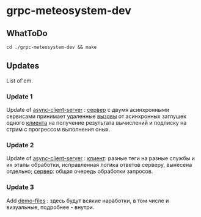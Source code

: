 # grpc-meteosystem-dev

## WhatToDo
    cd ./grpc-meteosystem-dev && make

## Updates

List of'em.

### Update 1

Update of [async-client-server](async-tests) : [cервер](async-tests/gull_server.cc) с двумя асинхронными сервисами принимает удаленные [вызовы](async-tests/gull.proto) от асинхронных заглушек одного [клиента](async-tests/gull_client.cc) на получение результата вычислений и подписку на стрим с прогрессом выполнения оных.

### Update 2

Update of [async-client-server](async-test) : [клиент](async-tests/gull_client.cc): разные теги на разные службы и их этапы обработки, исправленная логика ответов серверу, вынесена отдельно; [cервер](async-tests/gull_server.cc): общая очередь обработки запросов.

### Update 3
Add [demo-files](demos) : здесь будут всякие наработки, в том числе и визуальные, подробнее - внутри.
